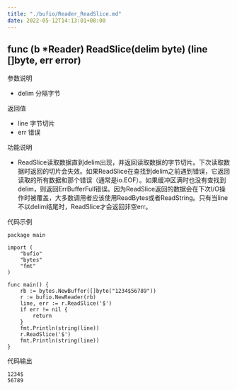 ```yaml
---
title: "./bufio/Reader_ReadSlice.md"
date: 2022-05-12T14:13:01+08:00
---
```

## func (b *Reader) ReadSlice(delim byte) (line []byte, err error)

参数说明

- delim 分隔字节

返回值

- line 字节切片
- err 错误

功能说明

- ReadSlice读取数据直到delim出现，并返回读取数据的字节切片。下次读取数据时返回的切片会失效。如果ReadSlice在查找到delim之前遇到错误，它返回读取的所有数据和那个错误（通常是io.EOF）。如果缓冲区满时也没有查找到delim，则返回ErrBufferFull错误。因为ReadSlice返回的数据会在下次I/O操作时被覆盖，大多数调用者应该使用ReadBytes或者ReadString。只有当line不以delim结尾时，ReadSlice才会返回非空err。

代码示例

	package main

	import (
		"bufio"
		"bytes"
		"fmt"
	)

	func main() {
		rb := bytes.NewBuffer([]byte("1234$56789"))
		r := bufio.NewReader(rb)
		line, err := r.ReadSlice('$')
		if err != nil {
			return
		}
		fmt.Println(string(line))
		r.ReadSlice('$')
		fmt.Println(string(line))
	}

代码输出

	1234$
	56789
